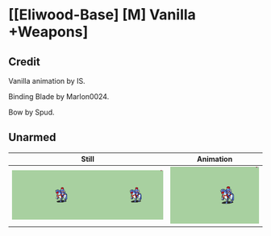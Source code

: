 # [\[Eliwood-Base\] \[M\] Vanilla +Weapons]

## Credit

Vanilla animation by IS.

Binding Blade by Marlon0024.

Bow by Spud.


	
## Unarmed

| Still | Animation |
| :---: | :-------: |
| ![Unarmed still](./Unarmed_000.png) | ![Unarmed animation](./Unarmed.gif) |
